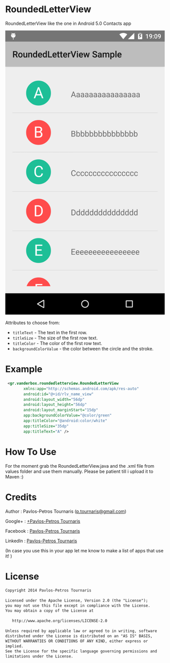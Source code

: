 RoundedLetterView
=================

RoundedLetterView like the one in Android 5.0 Contacts app

![RoundedLetterView](/Screenshots/device-2014-11-13-191000.png)

Attributes to choose from:

* `titleText` - The text in the first row.
* `titleSize` - The size of the first row text.
* `titleColor` - The color of the first row text.
* `backgroundColorValue` - the color between the circle and the stroke.
    
Example
=======
```xml
 <gr.vanderbox.roundedletterview.RoundedLetterView
        xmlns:app="http://schemas.android.com/apk/res-auto"
        android:id="@+id/rlv_name_view"
        android:layout_width="56dp"
        android:layout_height="56dp"
        android:layout_marginStart="15dp"
        app:backgroundColorValue="@color/green"
        app:titleColor="@android:color/white"
        app:titleSize="35dp"
        app:titleText="A" />
```

How To Use
==========

For the moment grab the RoundedLetterView.java and the .xml file from values folder and use them manually. Please be patient till i upload it to Maven :) 


Credits
=======
Author : Pavlos-Petros Tournaris (p.tournaris@gmail.com)

Google+ : [+Pavlos-Petros Tournaris](https://plus.google.com/u/0/+PavlosPetrosTournaris/)

Facebook : [Pavlos-Petros Tournaris](https://www.facebook.com/pavlospt)

LinkedIn : [Pavlos-Petros Tournaris](https://www.linkedin.com/pub/pavlos-petros-tournaris/44/abb/218)

(In case you use this in your app let me know to make a list of apps that use it! )


License
=======

    Copyright 2014 Pavlos-Petros Tournaris

    Licensed under the Apache License, Version 2.0 (the "License");
    you may not use this file except in compliance with the License.
    You may obtain a copy of the License at
    
       http://www.apache.org/licenses/LICENSE-2.0
    
    Unless required by applicable law or agreed to in writing, software
    distributed under the License is distributed on an "AS IS" BASIS,
    WITHOUT WARRANTIES OR CONDITIONS OF ANY KIND, either express or implied.
    See the License for the specific language governing permissions and
    limitations under the License.
